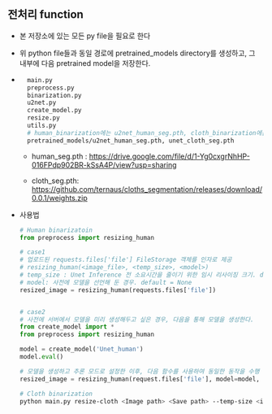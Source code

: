 ## 전처리 function

- 본 저장소에 있는 모든 py file을 필요로 한다

- 위 python file들과 동일 경로에 pretrained_models directory를 생성하고, 그 내부에 다음 pretrained model을 저장한다.

- ```bash
    main.py
    preprocess.py
    binarization.py
    u2net.py
    create_model.py
    resize.py
    utils.py
    # human_binarization에는 u2net_human_seg.pth, cloth_binarization에는 unet_cloth_seg.pth
    pretrained_models/u2net_human_seg.pth, unet_cloth_seg.pth
    ```

    - human_seg.pth : https://drive.google.com/file/d/1-Yg0cxgrNhHP-016FPdp902BR-kSsA4P/view?usp=sharing

    - cloth_seg.pth: https://github.com/ternaus/cloths_segmentation/releases/download/0.0.1/weights.zip

- 사용법

    ```python
    # Human binarizatoin
    from preprocess import resizing_human
    
    # case1
    # 업로드된 requests.files['file'] FileStorage 객체를 인자로 제공
    # resizing_human(<image_file>, <temp_size>, <model>)
    # temp_size : Unet Inference 전 소요시간을 줄이기 위한 임시 리사이징 크기. default = 512
    # model: 사전에 모델을 선언해 둔 경우. default = None
    resized_image = resizing_human(requests.files['file'])
    
    
    # case2
    # 사전에 서버에서 모델을 미리 생성해두고 싶은 경우, 다음을 통해 모델을 생성한다.
    from create_model import *
    from preprocess import resizing_human
    
    model = create_model('Unet_human')
    model.eval()
    
    # 모델을 생성하고 추론 모드로 설정한 이후, 다음 함수를 사용하여 동일한 동작을 수행
    resized_image = resizing_human(request.files['file'], model=model, temp_size=384)
    ```
    
    ```bash
    # Cloth binarization
    python main.py resize-cloth <Image path> <Save path> --temp-size <int:temp_size>
    ```
    
    

